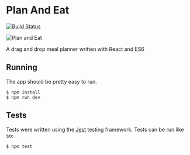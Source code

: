 # Plan And Eat

[![Build Status](https://secure.travis-ci.org/brianium/plan-and-eat.png?branch=master)](https://travis-ci.org/brianium/plan-and-eat)

![Plan and Eat](https://raw.github.com/brianium/plan-and-eat/master/plan-and-eat.png "Plan And Eat")

A drag and drop meal planner written with React and ES6

## Running

The app should be pretty easy to run.

```
$ npm install
$ npm run dev
```

## Tests

Tests were written using the [Jest](https://facebook.github.io/jest/) testing framework. Tests can be run like so:

```
$ npm test
```
